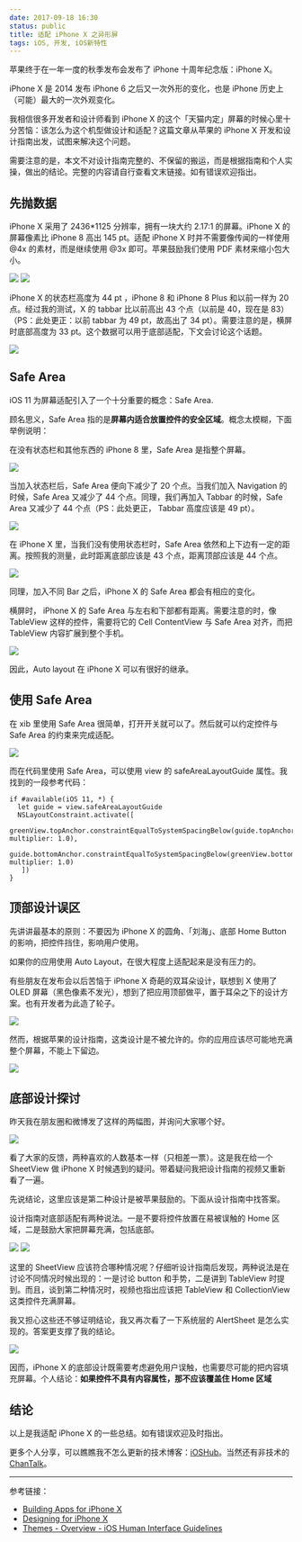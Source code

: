 ```yaml
---
date: 2017-09-18 16:30
status: public
title: 适配 iPhone X 之异形屏
tags: iOS, 开发, iOS新特性
---
```


苹果终于在一年一度的秋季发布会发布了 iPhone 十周年纪念版：iPhone X。

iPhone X 是 2014 发布 iPhone 6 之后又一次外形的变化，也是 iPhone 历史上（可能）最大的一次外观变化。

我相信很多开发者和设计师看到 iPhone X  的这个「天猫内定」屏幕的时候心里十分苦恼：该怎么为这个机型做设计和适配？这篇文章从苹果的 iPhone X 开发和设计指南出发，试图来解决这个问题。

需要注意的是，本文不对设计指南完整的、不保留的搬运，而是根据指南和个人实操，做出的结论。完整的内容请自行查看文末链接。如有错误欢迎指出。

<!--more-->

## 先抛数据
iPhone X 采用了 2436*1125 分辨率，拥有一块大约 2.17:1 的屏幕。iPhone X 的屏幕像素比 iPhone 8 高出 145 pt。适配 iPhone X 时并不需要像传闻的一样使用 @4x 的素材，而是继续使用 @3x 即可。苹果鼓励我们使用 PDF 素材来缩小包大小。

![](http://chanjh.b0.upaiyun.com/iOSHub/iOSHubBlog/0010/7AE29F47-5400-4757-81FC-557C87CCE8B3.png)
![](http://chanjh.b0.upaiyun.com/iOSHub/iOSHubBlog/0010/3D8B841A-9669-4C0F-B416-AB42545B4711.png)

iPhone X 的状态栏高度为 44 pt ，iPhone 8 和 iPhone 8 Plus 和以前一样为 20 点。经过我的测试，X 的 tabbar 比以前高出 43 个点（以前是 40，现在是 83）（PS：此处更正：以前 tabbar 为 49 pt，故高出了 34 pt）。需要注意的是，横屏时底部高度为 33 pt。这个数据可以用于底部适配，下文会讨论这个话题。

![](http://chanjh.b0.upaiyun.com/iOSHub/iOSHubBlog/0010/610F6838-0524-4D10-BF5C-177F6FD94A14.png)

## Safe Area
iOS 11  为屏幕适配引入了一个十分重要的概念：Safe Area.

顾名思义，Safe Area 指的是**屏幕内适合放置控件的安全区域**。概念太模糊，下面举例说明：

在没有状态栏和其他东西的 iPhone 8 里，Safe Area 是指整个屏幕。

![](http://chanjh.b0.upaiyun.com/iOSHub/iOSHubBlog/0010/F385BD6A-F53D-4CB7-B13C-215ABA9BB9F4.png)

当加入状态栏后，Safe Area 便向下减少了 20 个点。当我们加入 Navigation 的时候，Safe Area 又减少了 44 个点。同理，我们再加入 Tabbar 的时候，Safe Area 又减少了 44 个点（PS：此处更正， Tabbar 高度应该是 49 pt）。

![](http://chanjh.b0.upaiyun.com/iOSHub/iOSHubBlog/0010/safe.jpg)

在 iPhone X 里，当我们没有使用状态栏时，Safe Area 依然和上下边有一定的距离。按照我的测量，此时距离底部应该是 43 个点，距离顶部应该是 44 个点。

![](http://chanjh.b0.upaiyun.com/iOSHub/iOSHubBlog/0010/85872278-814A-4CD6-AF8B-FCE925DD4020.png)

同理，加入不同 Bar 之后，iPhone X 的 Safe Area 都会有相应的变化。

横屏时， iPhone X 的 Safe Area 与左右和下部都有距离。需要注意的时，像 TableView 这样的控件，需要将它的 Cell ContentView 与 Safe Area  对齐，而把 TableView 内容扩展到整个手机。

![](http://chanjh.b0.upaiyun.com/iOSHub/iOSHubBlog/0010/safea.png)

因此，Auto layout 在 iPhone X 可以有很好的继承。

## 使用 Safe Area 
在 xib 里使用 Safe Area 很简单，打开开关就可以了。然后就可以约定控件与 Safe Area 的约束来完成适配。

![](http://chanjh.b0.upaiyun.com/iOSHub/iOSHubBlog/0010/saf.png)

而在代码里使用 Safe Area，可以使用 view 的 safeAreaLayoutGuide 属性。我找到的一段参考代码：

```
if #available(iOS 11, *) {
  let guide = view.safeAreaLayoutGuide
  NSLayoutConstraint.activate([
   greenView.topAnchor.constraintEqualToSystemSpacingBelow(guide.topAnchor, multiplier: 1.0),
   guide.bottomAnchor.constraintEqualToSystemSpacingBelow(greenView.bottomAnchor, multiplier: 1.0)
   ])
}
```

## 顶部设计误区
先讲讲最基本的原则：不要因为 iPhone X 的圆角、「刘海」、底部 Home Button 的影响，把控件挡住，影响用户使用。

如果你的应用使用 Auto Layout，在很大程度上适配起来是没有压力的。

有些朋友在发布会以后苦恼于 iPhone X 奇葩的双耳朵设计，联想到 X 使用了 OLED 屏幕（黑色像素不发光），想到了把应用顶部做平，置于耳朵之下的设计方案。也有开发者为此造了轮子。

![](http://chanjh.b0.upaiyun.com/iOSHub/iOSHubBlog/0010/app.png)

然而，根据苹果的设计指南，这类设计是不被允许的。你的应用应该尽可能地充满整个屏幕，不能上下留边。

![](http://chanjh.b0.upaiyun.com/iOSHub/iOSHubBlog/0010/032AEC08-EFD6-4FE2-A670-CEAC4171D940.png)

## 底部设计探讨
昨天我在朋友圈和微博发了这样的两幅图，并询问大家哪个好。

![](http://chanjh.b0.upaiyun.com/iOSHub/iOSHubBlog/0010/cancle.png)

看了大家的反馈，两种喜欢的人数基本一样（只相差一票）。这是我在给一个 SheetView 做 iPhone X 时候遇到的疑问。带着疑问我把设计指南的视频又重新看了一遍。

先说结论，这里应该是第二种设计是被苹果鼓励的。下面从设计指南中找答案。

设计指南对底部适配有两种说法。一是不要将控件放置在易被误触的 Home 区域，二是鼓励大家把屏幕充满，包括底部。

![](http://chanjh.b0.upaiyun.com/iOSHub/iOSHubBlog/0010/full.png)
![](http://chanjh.b0.upaiyun.com/iOSHub/iOSHubBlog/0010/6E1F1B97-EBBC-423B-A329-636F42A71ED3.png)

这里的 SheetView 应该符合哪种情况呢？仔细听设计指南后发现，两种说法是在讨论不同情况时候出现的：一是讨论 button 和手势，二是讲到 TableView 时提到。而且，谈到第二种情况时，视频也指出应该把 TableView 和 CollectionView 这类控件充满屏幕。

我又担心这些还不够证明结论，我又再次看了一下系统层的 AlertSheet 是怎么实现的。答案更支撑了我的结论。

![](http://chanjh.b0.upaiyun.com/iOSHub/iOSHubBlog/0010/ablum.png)

因而，iPhone X 的底部设计既需要考虑避免用户误触，也需要尽可能的把内容填充屏幕。个人结论：**如果控件不具有内容属性，那不应该覆盖住 Home 区域**

## 结论

以上是我适配 iPhone X 的一些总结。如有错误欢迎及时指出。

更多个人分享，可以瞧瞧我不怎么更新的技术博客：[iOSHub](blog.ioshub.cn)。当然还有非技术的[ChanTalk](zhuanlan.zhihu.com/chantalk)。


- - - -

参考链接：
* [Building Apps for iPhone X](https://developer.apple.com/videos/play/fall2017/201/)
* [Designing for iPhone X](https://developer.apple.com/videos/play/fall2017/801/)
* [Themes - Overview - iOS Human Interface Guidelines](https://developer.apple.com/ios/human-interface-guidelines/overview/)